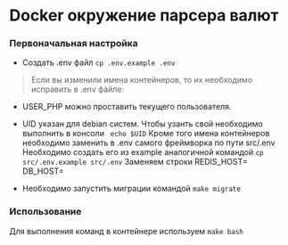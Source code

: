 # Docker окружение парсера валют

### Первоначальная настройка

- Создать .env файл
``` cp .env.example .env ```
> Если вы изменили имена контейнеров, то их необходимо исправить в .env файле:
- USER_PHP можно проставить текущего пользователя. 
- UID указан для debian систем. Чтобы узанть свой необходимо выполнить в консоли
``` echo $UID```
Кроме того имена контейнеров необходимо заменить в .env самого фреймворка по пути src/.env
Необходимо создать его из example аналогичной командой
``` cp src/.env.example src/.env ```
Заменяем строки 
REDIS_HOST=
DB_HOST=

- Необходимо запустить миграции командой 
``` make migrate ```



### Использование
Для выполнения команд в контейнере используем
``` make bash ```
